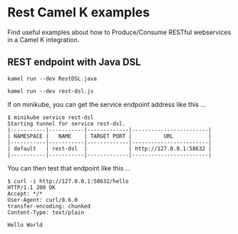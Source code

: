 # Rest Camel K examples

Find useful examples about how to Produce/Consume RESTful webservices in a Camel K integration.

## REST endpoint with Java DSL

```
kamel run --dev RestDSL.java

kamel run --dev rest-dsl.js
```

If on minikube, you can get the service endpoint address like this ...

```
$ minikube service rest-dsl
Starting tunnel for service rest-dsl.
|-----------|-----------|-------------|------------------------|
| NAMESPACE |   NAME    | TARGET PORT |          URL           |
|-----------|-----------|-------------|------------------------|
| default   | rest-dsl  |             | http://127.0.0.1:58632 |
|-----------|-----------|-------------|------------------------|
```

You can then test that endpoint like this ...

```
$ curl -i http://127.0.0.1:58632/hello
HTTP/1.1 200 OK
Accept: */*
User-Agent: curl/8.6.0
transfer-encoding: chunked
Content-Type: text/plain

Hello World
```
